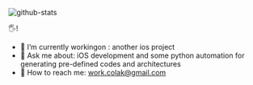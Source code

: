 ![github-stats](https://github-readme-stats.vercel.app/api?username=cagricolak&count_private=true&theme=algolia)

🖐!

- 🌱 I’m currently workingon : another ios project
- 💬 Ask me about: iOS development and some python automation for generating pre-defined codes and architectures
- 🤙 How to reach me: work.colak@gmail.com

